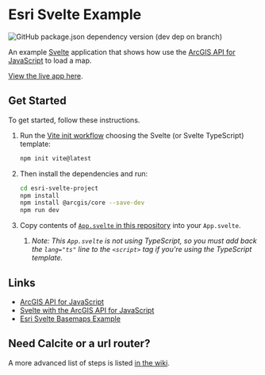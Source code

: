 # Esri Svelte Example

![GitHub package.json dependency version (dev dep on branch)](https://img.shields.io/github/package-json/dependency-version/gavinr/esri-svelte-example/dev/@arcgis/core)

An example [Svelte](https://svelte.dev/) application that shows how use the [ArcGIS API for JavaScript](https://developers.arcgis.com/javascript/) to load a map.

[View the live app here](https://esri-svelte-example.gavinr.com/).

## Get Started

To get started, follow these instructions.

1. Run the [Vite init workflow](https://vitejs.dev/guide/#scaffolding-your-first-vite-project) choosing the Svelte (or Svelte TypeScript) template:

    ```bash
    npm init vite@latest
    ```

2. Then install the dependencies and run:

    ```bash
    cd esri-svelte-project
    npm install
    npm install @arcgis/core --save-dev
    npm run dev
    ```

3. Copy contents of [`App.svelte` in this repository](https://github.com/gavinr/esri-svelte-example/blob/master/src/App.svelte) into your `App.svelte`. 
    1. _Note: This `App.svelte` is not using TypeScript, so you must add back the `lang="ts"` line to the `<script>` tag if you're using the TypeScript template._

## Links

- [ArcGIS API for JavaScript](https://developers.arcgis.com/javascript/)
- [Svelte with the ArcGIS API for JavaScript](https://odoe.net/blog/svelte-with-the-arcgis-api-for-javascript/)
- [Esri Svelte Basemaps Example](https://github.com/jwasilgeo/esri-svelte-basemaps-example)

## Need Calcite or a url router?

A more advanced list of steps is listed [in the wiki](https://github.com/gavinr/esri-svelte-example/wiki/Advanced-Setup:-Svelte-with-ArcGIS-API-for-JavaScript,-Calcite-Components,-and-Svelte-Router).

